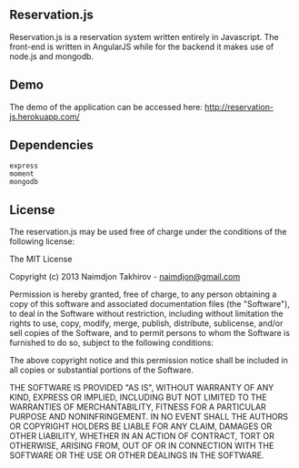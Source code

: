 Reservation.js
----------------------
Reservation.js is a reservation system written entirely in Javascript. The front-end is written in AngularJS while for the backend it makes use of node.js and mongodb.

Demo
----
The demo of the application can be accessed here: http://reservation-js.herokuapp.com/



Dependencies
----
    express
    moment
    mongodb

<!--express --sessions --css stylus --ejs reservation.js-->

License
-------
The reservation.js may be used free of charge under the conditions
of the following license:

The MIT License

Copyright (c) 2013 Naimdjon Takhirov - naimdjon@gmail.com

Permission is hereby granted, free of charge, to any person obtaining a copy
of this software and associated documentation files (the "Software"), to deal
in the Software without restriction, including without limitation the rights
to use, copy, modify, merge, publish, distribute, sublicense, and/or sell
copies of the Software, and to permit persons to whom the Software is
furnished to do so, subject to the following conditions:

The above copyright notice and this permission notice shall be included in
all copies or substantial portions of the Software.

THE SOFTWARE IS PROVIDED "AS IS", WITHOUT WARRANTY OF ANY KIND, EXPRESS OR
IMPLIED, INCLUDING BUT NOT LIMITED TO THE WARRANTIES OF MERCHANTABILITY,
FITNESS FOR A PARTICULAR PURPOSE AND NONINFRINGEMENT. IN NO EVENT SHALL THE
AUTHORS OR COPYRIGHT HOLDERS BE LIABLE FOR ANY CLAIM, DAMAGES OR OTHER
LIABILITY, WHETHER IN AN ACTION OF CONTRACT, TORT OR OTHERWISE, ARISING FROM,
OUT OF OR IN CONNECTION WITH THE SOFTWARE OR THE USE OR OTHER DEALINGS IN
THE SOFTWARE.
